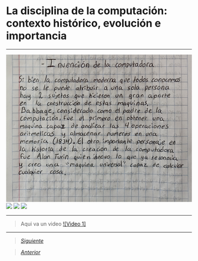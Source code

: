 # La disciplina de la computación: contexto histórico, evolución e importancia
----
<img src="Imagenes/1(2).jpg" height="400">
<img src="Imagenes/3.jpg" height="600">
<img src="Imagenes/4.jpg" height="600">
<img src="Imagenes/5.jpg" height="600">

----

> Aqui va un video
[![Video 1]](https://youtu.be/0mfnrCl4iKA)

----

> [*Siguiente*](Practica3.md)

> [*Anterior*](Practica1.md)
